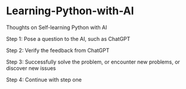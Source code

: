 # Learning-Python-with-AI

Thoughts on Self-learning Python with AI

Step 1: Pose a question to the AI, such as ChatGPT

Step 2: Verify the feedback from ChatGPT

Step 3: Successfully solve the problem, or encounter new problems, or discover new issues

Step 4: Continue with step one


